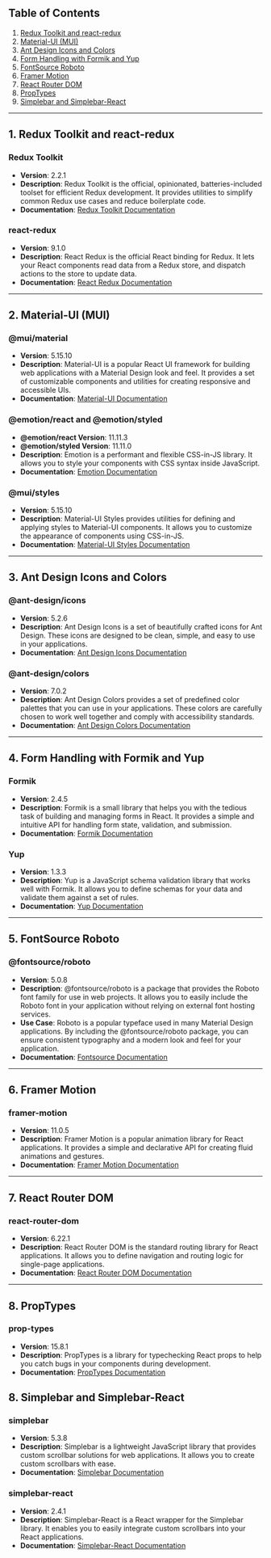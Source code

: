 ## Table of Contents

1. [Redux Toolkit and react-redux](#redux-toolkit-and-react-redux)
2. [Material-UI (MUI)](#material-ui-mui)
3. [Ant Design Icons and Colors](#ant-design-icons-and-colors)
4. [Form Handling with Formik and Yup](#form-handling-with-formik-and-yup)
5. [FontSource Roboto](#fontsourceroboto)
6. [Framer Motion](#framer-motion)
7. [React Router DOM](#react-router-dom)
8. [PropTypes](#prop-types)
9. [Simplebar and Simplebar-React](#simplebar-and-simplebar-react)

---

## 1. Redux Toolkit and react-redux <a name="redux-toolkit-and-react-redux"></a>

### Redux Toolkit

- **Version**: 2.2.1
- **Description**: Redux Toolkit is the official, opinionated, batteries-included toolset for efficient Redux development. It provides utilities to simplify common Redux use cases and reduce boilerplate code.
- **Documentation**: [Redux Toolkit Documentation](https://redux-toolkit.js.org/)

### react-redux

- **Version**: 9.1.0
- **Description**: React Redux is the official React binding for Redux. It lets your React components read data from a Redux store, and dispatch actions to the store to update data.
- **Documentation**: [React Redux Documentation](https://react-redux.js.org/)

---

## 2. Material-UI (MUI) <a name="material-ui-mui"></a>

### @mui/material

- **Version**: 5.15.10
- **Description**: Material-UI is a popular React UI framework for building web applications with a Material Design look and feel. It provides a set of customizable components and utilities for creating responsive and accessible UIs.
- **Documentation**: [Material-UI Documentation](https://mui.com/)

### @emotion/react and @emotion/styled

- **@emotion/react Version**: 11.11.3
- **@emotion/styled Version**: 11.11.0
- **Description**: Emotion is a performant and flexible CSS-in-JS library. It allows you to style your components with CSS syntax inside JavaScript.
- **Documentation**: [Emotion Documentation](https://emotion.sh/docs/introduction)

### @mui/styles

- **Version**: 5.15.10
- **Description**: Material-UI Styles provides utilities for defining and applying styles to Material-UI components. It allows you to customize the appearance of components using CSS-in-JS.
- **Documentation**: [Material-UI Styles Documentation](https://mui.com/styles/basics/)

---

## 3. Ant Design Icons and Colors <a name="ant-design-icons-and-colors"></a>

### @ant-design/icons

- **Version**: 5.2.6
- **Description**: Ant Design Icons is a set of beautifully crafted icons for Ant Design. These icons are designed to be clean, simple, and easy to use in your applications.
- **Documentation**: [Ant Design Icons Documentation](https://ant.design/components/icon/)

### @ant-design/colors

- **Version**: 7.0.2
- **Description**: Ant Design Colors provides a set of predefined color palettes that you can use in your applications. These colors are carefully chosen to work well together and comply with accessibility standards.
- **Documentation**: [Ant Design Colors Documentation](https://ant.design/docs/spec/colors)

---

## 4. Form Handling with Formik and Yup <a name="form-handling-with-formik-and-yup"></a>

### Formik

- **Version**: 2.4.5
- **Description**: Formik is a small library that helps you with the tedious task of building and managing forms in React. It provides a simple and intuitive API for handling form state, validation, and submission.
- **Documentation**: [Formik Documentation](https://formik.org/docs/overview)

### Yup

- **Version**: 1.3.3
- **Description**: Yup is a JavaScript schema validation library that works well with Formik. It allows you to define schemas for your data and validate them against a set of rules.
- **Documentation**: [Yup Documentation](https://github.com/jquense/yup)

---

## 5. FontSource Roboto <a name="fontsourceroboto"></a>

### @fontsource/roboto

- **Version**: 5.0.8
- **Description**: @fontsource/roboto is a package that provides the Roboto font family for use in web projects. It allows you to easily include the Roboto font in your application without relying on external font hosting services.
- **Use Case**: Roboto is a popular typeface used in many Material Design applications. By including the @fontsource/roboto package, you can ensure consistent typography and a modern look and feel for your application.
- **Documentation**: [Fontsource Documentation](https://fontsource.org/)

---

## 6. Framer Motion <a name="framer-motion"></a>

### framer-motion

- **Version**: 11.0.5
- **Description**: Framer Motion is a popular animation library for React applications. It provides a simple and declarative API for creating fluid animations and gestures.
- **Documentation**: [Framer Motion Documentation](https://www.framer.com/api/motion/)

---

## 7. React Router DOM <a name="react-router-dom"></a>

### react-router-dom

- **Version**: 6.22.1
- **Description**: React Router DOM is the standard routing library for React applications. It allows you to define navigation and routing logic for single-page applications.
- **Documentation**: [React Router DOM Documentation](https://reactrouter.com/web/guides/quick-start)

---

## 8. PropTypes <a name="prop-types"></a>

### prop-types

- **Version**: 15.8.1
- **Description**: PropTypes is a library for typechecking React props to help you catch bugs in your components during development.
- **Documentation**: [PropTypes Documentation](https://reactjs.org/docs/typechecking-with-proptypes.html)

## 8. Simplebar and Simplebar-React

### simplebar

- **Version**: 5.3.8
- **Description**: Simplebar is a lightweight JavaScript library that provides custom scrollbar solutions for web applications. It allows you to create custom scrollbars with ease.
- **Documentation**: [Simplebar Documentation](https://github.com/Grsmto/simplebar)

### simplebar-react

- **Version**: 2.4.1
- **Description**: Simplebar-React is a React wrapper for the Simplebar library. It enables you to easily integrate custom scrollbars into your React applications.
- **Documentation**: [Simplebar-React Documentation](https://github.com/Grsmto/simplebar/tree/master/packages/simplebar-react)
